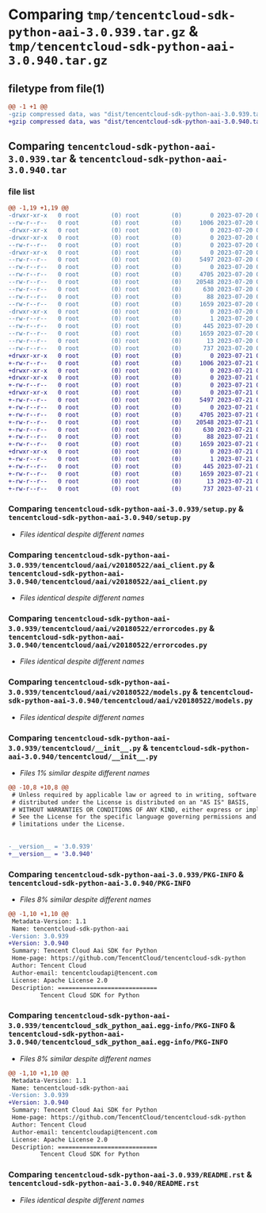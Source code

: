 # Comparing `tmp/tencentcloud-sdk-python-aai-3.0.939.tar.gz` & `tmp/tencentcloud-sdk-python-aai-3.0.940.tar.gz`

## filetype from file(1)

```diff
@@ -1 +1 @@
-gzip compressed data, was "dist/tencentcloud-sdk-python-aai-3.0.939.tar", last modified: Thu Jul 20 00:16:12 2023, max compression
+gzip compressed data, was "dist/tencentcloud-sdk-python-aai-3.0.940.tar", last modified: Fri Jul 21 00:21:00 2023, max compression
```

## Comparing `tencentcloud-sdk-python-aai-3.0.939.tar` & `tencentcloud-sdk-python-aai-3.0.940.tar`

### file list

```diff
@@ -1,19 +1,19 @@
-drwxr-xr-x   0 root         (0) root         (0)        0 2023-07-20 00:16:12.000000 tencentcloud-sdk-python-aai-3.0.939/
--rw-r--r--   0 root         (0) root         (0)     1006 2023-07-20 00:16:12.000000 tencentcloud-sdk-python-aai-3.0.939/setup.py
-drwxr-xr-x   0 root         (0) root         (0)        0 2023-07-20 00:16:12.000000 tencentcloud-sdk-python-aai-3.0.939/tencentcloud/
-drwxr-xr-x   0 root         (0) root         (0)        0 2023-07-20 00:16:12.000000 tencentcloud-sdk-python-aai-3.0.939/tencentcloud/aai/
--rw-r--r--   0 root         (0) root         (0)        0 2023-07-20 00:16:12.000000 tencentcloud-sdk-python-aai-3.0.939/tencentcloud/aai/__init__.py
-drwxr-xr-x   0 root         (0) root         (0)        0 2023-07-20 00:16:12.000000 tencentcloud-sdk-python-aai-3.0.939/tencentcloud/aai/v20180522/
--rw-r--r--   0 root         (0) root         (0)     5497 2023-07-20 00:16:12.000000 tencentcloud-sdk-python-aai-3.0.939/tencentcloud/aai/v20180522/aai_client.py
--rw-r--r--   0 root         (0) root         (0)        0 2023-07-20 00:16:12.000000 tencentcloud-sdk-python-aai-3.0.939/tencentcloud/aai/v20180522/__init__.py
--rw-r--r--   0 root         (0) root         (0)     4705 2023-07-20 00:16:12.000000 tencentcloud-sdk-python-aai-3.0.939/tencentcloud/aai/v20180522/errorcodes.py
--rw-r--r--   0 root         (0) root         (0)    20548 2023-07-20 00:16:12.000000 tencentcloud-sdk-python-aai-3.0.939/tencentcloud/aai/v20180522/models.py
--rw-r--r--   0 root         (0) root         (0)      630 2023-07-20 00:16:12.000000 tencentcloud-sdk-python-aai-3.0.939/tencentcloud/__init__.py
--rw-r--r--   0 root         (0) root         (0)       88 2023-07-20 00:16:12.000000 tencentcloud-sdk-python-aai-3.0.939/setup.cfg
--rw-r--r--   0 root         (0) root         (0)     1659 2023-07-20 00:16:12.000000 tencentcloud-sdk-python-aai-3.0.939/PKG-INFO
-drwxr-xr-x   0 root         (0) root         (0)        0 2023-07-20 00:16:12.000000 tencentcloud-sdk-python-aai-3.0.939/tencentcloud_sdk_python_aai.egg-info/
--rw-r--r--   0 root         (0) root         (0)        1 2023-07-20 00:16:12.000000 tencentcloud-sdk-python-aai-3.0.939/tencentcloud_sdk_python_aai.egg-info/dependency_links.txt
--rw-r--r--   0 root         (0) root         (0)      445 2023-07-20 00:16:12.000000 tencentcloud-sdk-python-aai-3.0.939/tencentcloud_sdk_python_aai.egg-info/SOURCES.txt
--rw-r--r--   0 root         (0) root         (0)     1659 2023-07-20 00:16:12.000000 tencentcloud-sdk-python-aai-3.0.939/tencentcloud_sdk_python_aai.egg-info/PKG-INFO
--rw-r--r--   0 root         (0) root         (0)       13 2023-07-20 00:16:12.000000 tencentcloud-sdk-python-aai-3.0.939/tencentcloud_sdk_python_aai.egg-info/top_level.txt
--rw-r--r--   0 root         (0) root         (0)      737 2023-07-20 00:16:12.000000 tencentcloud-sdk-python-aai-3.0.939/README.rst
+drwxr-xr-x   0 root         (0) root         (0)        0 2023-07-21 00:21:00.000000 tencentcloud-sdk-python-aai-3.0.940/
+-rw-r--r--   0 root         (0) root         (0)     1006 2023-07-21 00:21:00.000000 tencentcloud-sdk-python-aai-3.0.940/setup.py
+drwxr-xr-x   0 root         (0) root         (0)        0 2023-07-21 00:21:00.000000 tencentcloud-sdk-python-aai-3.0.940/tencentcloud/
+drwxr-xr-x   0 root         (0) root         (0)        0 2023-07-21 00:21:00.000000 tencentcloud-sdk-python-aai-3.0.940/tencentcloud/aai/
+-rw-r--r--   0 root         (0) root         (0)        0 2023-07-21 00:21:00.000000 tencentcloud-sdk-python-aai-3.0.940/tencentcloud/aai/__init__.py
+drwxr-xr-x   0 root         (0) root         (0)        0 2023-07-21 00:21:00.000000 tencentcloud-sdk-python-aai-3.0.940/tencentcloud/aai/v20180522/
+-rw-r--r--   0 root         (0) root         (0)     5497 2023-07-21 00:21:00.000000 tencentcloud-sdk-python-aai-3.0.940/tencentcloud/aai/v20180522/aai_client.py
+-rw-r--r--   0 root         (0) root         (0)        0 2023-07-21 00:21:00.000000 tencentcloud-sdk-python-aai-3.0.940/tencentcloud/aai/v20180522/__init__.py
+-rw-r--r--   0 root         (0) root         (0)     4705 2023-07-21 00:21:00.000000 tencentcloud-sdk-python-aai-3.0.940/tencentcloud/aai/v20180522/errorcodes.py
+-rw-r--r--   0 root         (0) root         (0)    20548 2023-07-21 00:21:00.000000 tencentcloud-sdk-python-aai-3.0.940/tencentcloud/aai/v20180522/models.py
+-rw-r--r--   0 root         (0) root         (0)      630 2023-07-21 00:21:00.000000 tencentcloud-sdk-python-aai-3.0.940/tencentcloud/__init__.py
+-rw-r--r--   0 root         (0) root         (0)       88 2023-07-21 00:21:00.000000 tencentcloud-sdk-python-aai-3.0.940/setup.cfg
+-rw-r--r--   0 root         (0) root         (0)     1659 2023-07-21 00:21:00.000000 tencentcloud-sdk-python-aai-3.0.940/PKG-INFO
+drwxr-xr-x   0 root         (0) root         (0)        0 2023-07-21 00:21:00.000000 tencentcloud-sdk-python-aai-3.0.940/tencentcloud_sdk_python_aai.egg-info/
+-rw-r--r--   0 root         (0) root         (0)        1 2023-07-21 00:21:00.000000 tencentcloud-sdk-python-aai-3.0.940/tencentcloud_sdk_python_aai.egg-info/dependency_links.txt
+-rw-r--r--   0 root         (0) root         (0)      445 2023-07-21 00:21:00.000000 tencentcloud-sdk-python-aai-3.0.940/tencentcloud_sdk_python_aai.egg-info/SOURCES.txt
+-rw-r--r--   0 root         (0) root         (0)     1659 2023-07-21 00:21:00.000000 tencentcloud-sdk-python-aai-3.0.940/tencentcloud_sdk_python_aai.egg-info/PKG-INFO
+-rw-r--r--   0 root         (0) root         (0)       13 2023-07-21 00:21:00.000000 tencentcloud-sdk-python-aai-3.0.940/tencentcloud_sdk_python_aai.egg-info/top_level.txt
+-rw-r--r--   0 root         (0) root         (0)      737 2023-07-21 00:21:00.000000 tencentcloud-sdk-python-aai-3.0.940/README.rst
```

### Comparing `tencentcloud-sdk-python-aai-3.0.939/setup.py` & `tencentcloud-sdk-python-aai-3.0.940/setup.py`

 * *Files identical despite different names*

### Comparing `tencentcloud-sdk-python-aai-3.0.939/tencentcloud/aai/v20180522/aai_client.py` & `tencentcloud-sdk-python-aai-3.0.940/tencentcloud/aai/v20180522/aai_client.py`

 * *Files identical despite different names*

### Comparing `tencentcloud-sdk-python-aai-3.0.939/tencentcloud/aai/v20180522/errorcodes.py` & `tencentcloud-sdk-python-aai-3.0.940/tencentcloud/aai/v20180522/errorcodes.py`

 * *Files identical despite different names*

### Comparing `tencentcloud-sdk-python-aai-3.0.939/tencentcloud/aai/v20180522/models.py` & `tencentcloud-sdk-python-aai-3.0.940/tencentcloud/aai/v20180522/models.py`

 * *Files identical despite different names*

### Comparing `tencentcloud-sdk-python-aai-3.0.939/tencentcloud/__init__.py` & `tencentcloud-sdk-python-aai-3.0.940/tencentcloud/__init__.py`

 * *Files 1% similar despite different names*

```diff
@@ -10,8 +10,8 @@
 # Unless required by applicable law or agreed to in writing, software
 # distributed under the License is distributed on an "AS IS" BASIS,
 # WITHOUT WARRANTIES OR CONDITIONS OF ANY KIND, either express or implied.
 # See the License for the specific language governing permissions and
 # limitations under the License.
 
 
-__version__ = '3.0.939'
+__version__ = '3.0.940'
```

### Comparing `tencentcloud-sdk-python-aai-3.0.939/PKG-INFO` & `tencentcloud-sdk-python-aai-3.0.940/PKG-INFO`

 * *Files 8% similar despite different names*

```diff
@@ -1,10 +1,10 @@
 Metadata-Version: 1.1
 Name: tencentcloud-sdk-python-aai
-Version: 3.0.939
+Version: 3.0.940
 Summary: Tencent Cloud Aai SDK for Python
 Home-page: https://github.com/TencentCloud/tencentcloud-sdk-python
 Author: Tencent Cloud
 Author-email: tencentcloudapi@tencent.com
 License: Apache License 2.0
 Description: ============================
         Tencent Cloud SDK for Python
```

### Comparing `tencentcloud-sdk-python-aai-3.0.939/tencentcloud_sdk_python_aai.egg-info/PKG-INFO` & `tencentcloud-sdk-python-aai-3.0.940/tencentcloud_sdk_python_aai.egg-info/PKG-INFO`

 * *Files 8% similar despite different names*

```diff
@@ -1,10 +1,10 @@
 Metadata-Version: 1.1
 Name: tencentcloud-sdk-python-aai
-Version: 3.0.939
+Version: 3.0.940
 Summary: Tencent Cloud Aai SDK for Python
 Home-page: https://github.com/TencentCloud/tencentcloud-sdk-python
 Author: Tencent Cloud
 Author-email: tencentcloudapi@tencent.com
 License: Apache License 2.0
 Description: ============================
         Tencent Cloud SDK for Python
```

### Comparing `tencentcloud-sdk-python-aai-3.0.939/README.rst` & `tencentcloud-sdk-python-aai-3.0.940/README.rst`

 * *Files identical despite different names*

